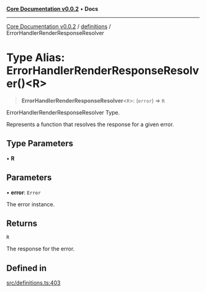 [**Core Documentation v0.0.2**](../../README.md) • **Docs**

***

[Core Documentation v0.0.2](../../modules.md) / [definitions](../README.md) / ErrorHandlerRenderResponseResolver

# Type Alias: ErrorHandlerRenderResponseResolver()\<R\>

> **ErrorHandlerRenderResponseResolver**\<`R`\>: (`error`) => `R`

ErrorHandlerRenderResponseResolver Type.

Represents a function that resolves the response for a given error.

## Type Parameters

• **R**

## Parameters

• **error**: `Error`

The error instance.

## Returns

`R`

The response for the error.

## Defined in

[src/definitions.ts:403](https://github.com/stonemjs/core/blob/dd7eaec566465ef84c36b87b824f8ea9ab76e8fa/src/definitions.ts#L403)
